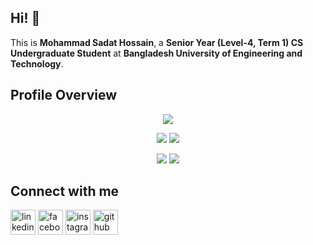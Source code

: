 ## Hi! 👋

<!--
**SadatHossain01/SadatHossain01** is a ✨ _special_ ✨ repository because its `README.md` (this file) appears on your GitHub profile.
Here are some ideas to get you started:

-->

This is **Mohammad Sadat Hossain**, a **Senior Year (Level-4, Term 1) CS Undergraduate Student** at **Bangladesh University of Engineering and Technology**.

## Profile Overview

<div align="center">
  
![](http://github-profile-summary-cards.vercel.app/api/cards/profile-details?username=SadatHossain01&theme=dracula)

![](http://github-profile-summary-cards.vercel.app/api/cards/repos-per-language?username=SadatHossain01&theme=dracula) ![](http://github-profile-summary-cards.vercel.app/api/cards/most-commit-language?username=SadatHossain01&theme=dracula)

![](http://github-profile-summary-cards.vercel.app/api/cards/stats?username=SadatHossain01&theme=dracula) ![](http://github-profile-summary-cards.vercel.app/api/cards/productive-time?username=SadatHossain01&theme=dracula&utcOffset=8)

</div>

## Connect with me

[<img src='https://cdn.jsdelivr.net/npm/simple-icons@3.0.1/icons/linkedin.svg' alt='linkedin' height='40'>](https://www.linkedin.com/in/SadatHossain01) [<img src='https://cdn.jsdelivr.net/npm/simple-icons@3.0.1/icons/facebook.svg' alt='facebook' height='40'>](https://www.facebook.com/SadatHossain01) [<img src='https://cdn.jsdelivr.net/npm/simple-icons@3.0.1/icons/instagram.svg' alt='instagram' height='40'>](https://www.instagram.com/SadatHossain01/) [<img src='https://cdn.jsdelivr.net/npm/simple-icons@3.0.1/icons/github.svg' alt='github' height='40'>](https://github.com/SadatHossain01)
<!--
[<img src='https://cdn.jsdelivr.net/npm/simple-icons@3.0.1/icons/twitter.svg' alt='twitter' height='40'>](https://www.twitter.com/SadatHossain01/)
-->
